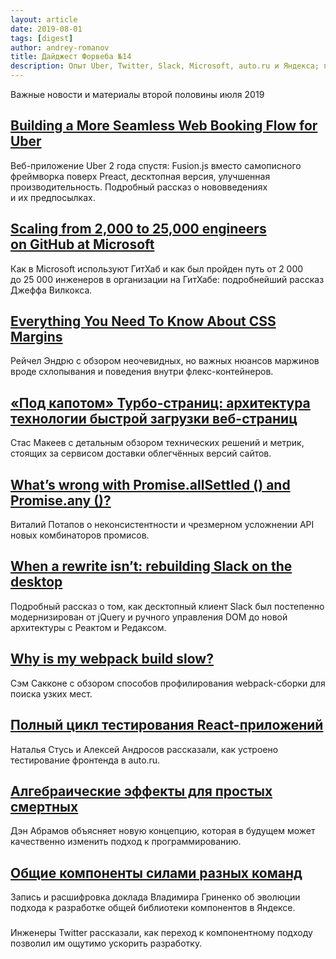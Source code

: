 ```yaml
---
layout: article
date: 2019-08-01
tags: [digest]
author: andrey-romanov
title: Дайджест Форвеба №14
description: Опыт Uber, Twitter, Slack, Microsoft, auto.ru и Яндекса; профилирование webpack-сборки; алгебраические эффекты; проблемы комбинаторов промисов; нюансы CSS-маржинов
---
```

<p class="paragraph--lead">Важные новости и материалы второй половины июля 2019</p>

## [Building a More Seamless Web Booking Flow for Uber](https://eng.uber.com/web-booking-flow/)

<p>Веб-приложение Uber 2 года спустя: Fusion.js вместо самописного фреймворка поверх Preact, десктопная версия, улучшенная производительность. Подробный рассказ о нововведениях и их предпосылках.</p>

## [Scaling from 2,000 to 25,000 engineers on GitHub at Microsoft](https://jeffwilcox.blog/2019/06/scaling-25k/)

<p>Как в Microsoft используют ГитХаб и как был пройден путь от 2 000 до 25 000 инженеров в организации на ГитХабе: подробнейший рассказ Джеффа Вилкокса.</p>

## [Everything You Need To Know About CSS Margins](https://www.smashingmagazine.com/2019/07/margins-in-css/)

<p>Рейчел Эндрю с обзором неочевидных, но важных нюансов маржинов вроде схлопывания и поведения внутри флекс-контейнеров.</p>

## [«Под капотом» Турбо-страниц: архитектура технологии быстрой загрузки веб-страниц](https://habr.com/ru/company/yandex/blog/460373/)

<p>Стас Макеев с детальным обзором технических решений и метрик, стоящих за сервисом доставки облегчённых версий сайтов.</p>

## [What’s wrong with Promise.allSettled () and Promise.any ()?](https://dev.to/vitalets/what-s-wrong-with-promise-allsettled-and-promise-any-5e6o)

<p>Виталий Потапов о неконсистентности и чрезмерном усложнении API новых комбинаторов промисов.</p>

## [When a rewrite isn’t: rebuilding Slack on the desktop](https://slack.engineering/rebuilding-slack-on-the-desktop-308d6fe94ae4)

<p>Подробный рассказ о том, как десктопный клиент Slack был постепенно модернизирован от jQuery и ручного управления DOM до новой архитектуры с Реактом и Редаксом.</p>

## [Why is my webpack build slow?](https://samsaccone.com/posts/why-is-my-webpack-build-slow.html)

<p>Сэм Сакконе с обзором способов профилирования webpack-сборки для поиска узких мест.</p>

## [Полный цикл тестирования React-приложений](https://habr.com/ru/company/yandex/blog/459924/)

<p>Наталья Стусь и Алексей Андросов рассказали, как устроено тестирование фронтенда в auto.ru.</p>

## [Алгебраические эффекты для простых смертных](https://overreacted.io/algebraic-effects-for-the-rest-of-us/)

<p>Дэн Абрамов объясняет новую концепцию, которая в будущем может качественно изменить подход к программированию.</p>

## [Общие компоненты силами разных команд](https://habr.com/ru/company/yandex/blog/460811/)

<p>Запись и расшифровка доклада Владимира Гриненко об эволюции подхода к разработке общей библиотеки компонентов в Яндексе.</p>


<h3 class="heading heading--2"><a target="_blank" rel="noopener noreferrer" href=""></a></h3>
<p>Инженеры Twitter рассказали, как переход к компонентному подходу позволил им ощутимо ускорить разработку.</p>
